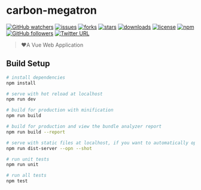 # carbon-megatron
[![GitHub watchers](https://img.shields.io/github/watchers/carbon-design/carbon-megatron.svg)](https://github.com/carbon-design/carbon-megatron)
[![issues](https://img.shields.io/github/issues/carbon-design/carbon-megatron.svg)](https://github.com/carbon-design/carbon-megatron)
[![forks](https://img.shields.io/github/forks/carbon-design/carbon-megatron.svg)](https://github.com/carbon-design/carbon-megatron)
[![stars](https://img.shields.io/github/stars/carbon-design/carbon-megatron.svg)](https://github.com/carbon-design/carbon-megatron)
[![downloads](https://img.shields.io/github/downloads/carbon-design/carbon-megatron/total.svg)](https://github.com/carbon-design/carbon-megatron)
[![license](https://img.shields.io/badge/license-MIT-blue.svg)](https://github.com/carbon-design/carbon-megatron)
[![npm](https://img.shields.io/npm/v/npm.svg)](https://github.com/carbon-design/carbon-megatron)
[![GitHub followers](https://img.shields.io/github/followers/OwlAford.svg?style=social&label=Follow)](https://github.com/OwlAford)
[![Twitter URL](https://img.shields.io/twitter/url/http/shields.io.svg?style=social)](https://twitter.com/Aford79872215)

>  ❤️A Vue Web Application

## Build Setup

``` bash
# install dependencies
npm install

# serve with hot reload at localhost
npm run dev

# build for production with minification
npm run build

# build for production and view the bundle analyzer report
npm run build --report

# serve with static files at localhost, if you want to automatically open the browser or generate screenshots, adds the [--opn] or [--shot] parameter for the current command line
npm run dist-server --opn --shot

# run unit tests
npm run unit

# run all tests
npm test
```
